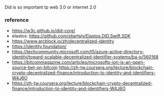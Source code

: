 Did is so important tp web 3.0 or internet 2.0
### reference
* https://w3c.github.io/did-core/
* elastos: https://github.com/stiartsly/Elastos.DID.Swift.SDK
* https://www.arcblock.io/zh/decentralized-identity
* https://identity.foundation/
* https://techcommunity.microsoft.com/t5/azure-active-directory-identity/toward-scalable-decentralized-identifier-systems/ba-p/560168
* https://bitcoinmagazine.com/articles/microsofts-ion-is-an-open-source-bet-on-bitcoin
https://zh-tw.coursera.org/lecture/blockchain-crypto-decentralized-finance/introduction-to-identity-and-identifiers-W4J6O
* https://zh-tw.coursera.org/lecture/blockchain-crypto-decentralized-finance/introduction-to-identity-and-identifiers-W4J6O
